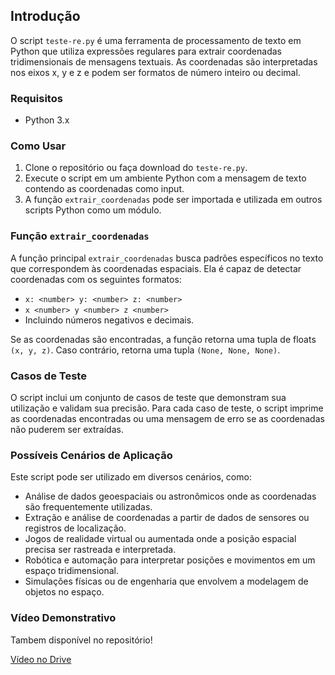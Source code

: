 ## Introdução
O script `teste-re.py` é uma ferramenta de processamento de texto em Python que utiliza expressões regulares para extrair coordenadas tridimensionais de mensagens textuais. As coordenadas são interpretadas nos eixos x, y e z e podem ser formatos de número inteiro ou decimal.

### Requisitos
- Python 3.x

### Como Usar
1. Clone o repositório ou faça download do `teste-re.py`.
2. Execute o script em um ambiente Python com a mensagem de texto contendo as coordenadas como input.
3. A função `extrair_coordenadas` pode ser importada e utilizada em outros scripts Python como um módulo.

### Função `extrair_coordenadas`
A função principal `extrair_coordenadas` busca padrões específicos no texto que correspondem às coordenadas espaciais. Ela é capaz de detectar coordenadas com os seguintes formatos:
- `x: <number> y: <number> z: <number>`
- `x <number> y <number> z <number>`
- Incluindo números negativos e decimais.

Se as coordenadas são encontradas, a função retorna uma tupla de floats `(x, y, z)`. Caso contrário, retorna uma tupla `(None, None, None)`.

### Casos de Teste
O script inclui um conjunto de casos de teste que demonstram sua utilização e validam sua precisão. Para cada caso de teste, o script imprime as coordenadas encontradas ou uma mensagem de erro se as coordenadas não puderem ser extraídas.

### Possíveis Cenários de Aplicação
Este script pode ser utilizado em diversos cenários, como:
- Análise de dados geoespaciais ou astronômicos onde as coordenadas são frequentemente utilizadas.
- Extração e análise de coordenadas a partir de dados de sensores ou registros de localização.
- Jogos de realidade virtual ou aumentada onde a posição espacial precisa ser rastreada e interpretada.
- Robótica e automação para interpretar posições e movimentos em um espaço tridimensional.
- Simulações físicas ou de engenharia que envolvem a modelagem de objetos no espaço.

### Vídeo Demonstrativo

Tambem disponível no repositório!

[Vídeo no Drive](https://drive.google.com/file/d/18DNTkCq7C4jPWPHU38SN4EaW4fEJ83ae/view?usp=drive_link)

